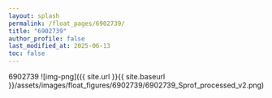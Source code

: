 ```yaml
---
layout: splash
permalink: /float_pages/6902739/
title: "6902739"
author_profile: false
last_modified_at: 2025-06-13
toc: false
---
```

 
6902739
![img-png]({{ site.url }}{{ site.baseurl }}/assets/images/float_figures/6902739/6902739_Sprof_processed_v2.png)